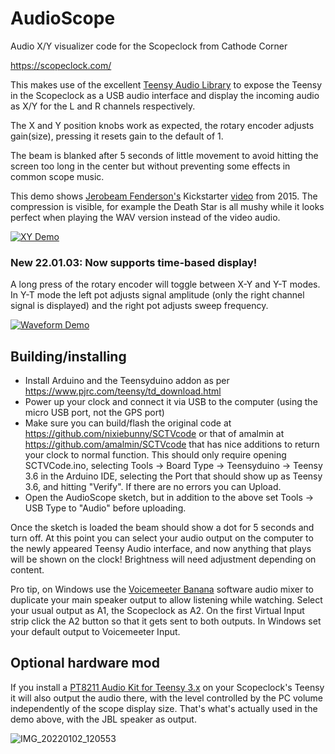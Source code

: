 # AudioScope

Audio X/Y visualizer code for the Scopeclock from Cathode Corner 

https://scopeclock.com/

This makes use of the excellent [Teensy Audio Library](https://www.pjrc.com/teensy/td_libs_Audio.html) to expose the Teensy in the Scopeclock as a USB audio interface and display the incoming audio as X/Y for the L and R channels respectively. 

The X and Y position knobs work as expected, the rotary encoder adjusts gain(size), pressing it resets gain to the default of 1. 

The beam is blanked after 5 seconds of little movement to avoid hitting the screen too long in the center but without preventing some effects in common scope music. 

This demo shows [Jerobeam Fenderson's](https://oscilloscopemusic.com/) Kickstarter [video](https://www.youtube.com/watch?v=qnL40CbuodU) from 2015. The compression is visible, for example the Death Star is all mushy while it looks perfect when playing the WAV version instead of the video audio.

[![XY Demo](https://yt-embed.herokuapp.com/embed?v=GAK96sah6cw)](https://www.youtube.com/watch?v=GAK96sah6cw)

### New 22.01.03: Now supports time-based display!

A long press of the rotary encoder will toggle between X-Y and Y-T modes. In Y-T mode the left pot adjusts signal amplitude (only the right channel signal is displayed) and the right pot adjusts sweep frequency.

[![Waveform Demo](https://yt-embed.herokuapp.com/embed?v=tQQd2wUsB_g)](https://www.youtube.com/watch?v=tQQd2wUsB_g)

## Building/installing

- Install Arduino and the Teensyduino addon as per https://www.pjrc.com/teensy/td_download.html
- Power up your clock and connect it via USB to the computer (using the micro USB port, not the GPS port)
- Make sure you can build/flash the original code at https://github.com/nixiebunny/SCTVcode or that of amalmin at https://github.com/amalmin/SCTVcode that has nice additions to return your clock to normal function. This should only require opening SCTVCode.ino, selecting Tools -> Board Type -> Teensyduino -> Teensy 3.6 in the Arduino IDE, selecting the Port that should show up as Teensy 3.6, and hitting "Verify". If there are no errors you can Upload.
- Open the AudioScope sketch, but in addition to the above set Tools -> USB Type to "Audio" before uploading. 

Once the sketch is loaded the beam should show a dot for 5 seconds and turn off. At this point you can select your audio output on the computer to the newly appeared Teensy Audio interface, and now anything that plays will be shown on the clock! Brightness will need adjustment depending on content. 

Pro tip, on Windows use the [Voicemeeter Banana](https://vb-audio.com/Voicemeeter/banana.htm) software audio mixer to duplicate your main speaker output to allow listening while watching. Select your usual output as A1, the Scopeclock as A2. On the first Virtual Input strip click the A2 button so that it gets sent to both outputs. In Windows set your default output to Voicemeeter Input.

## Optional hardware mod

If you install a [PT8211 Audio Kit for Teensy 3.x](https://www.pjrc.com/store/pt8211_kit.html) on your Scopeclock's Teensy it will also output the audio there, with the level controlled by the PC volume independently of the scope display size. That's what's actually used in the demo above, with the JBL speaker as output.

![IMG_20220102_120553](https://user-images.githubusercontent.com/6065069/147874796-16991ea7-24d3-4f9f-9480-8bc852ecb849.jpg)



